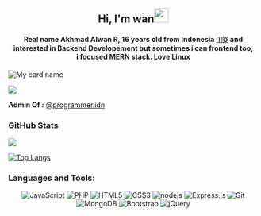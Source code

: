 <h2 align="center"> Hi, I'm wan<img src="https://github.com/TheDudeThatCode/TheDudeThatCode/blob/master/Assets/Hi.gif" width="29px"></h2>
<h4 align="center">
  Real name Akhmad Alwan R, 16 years old from Indonesia 🇮🇩 and <br> interested in Backend Developement but sometimes i can frontend too, <br> i focused MERN stack. <b>Love Linux</b>
</h4>

![My card name](https://cardivo.vercel.app/api?name=Wanrabbae&description=Hi,%20i%27m%20a%20back%20end%20developer%20and%20i%27m%2016%20y.o.%20Nice%20to%20meet%20you%20%F0%9F%91%8B&image=https://avatars.githubusercontent.com/u/71312587?v=4&backgroundColor=%23ecf0f1&instagram=programmer.idn&github=wanrabbae&twitter=Wan_&pattern=leaf&colorPattern=%23eaeaea)

![](https://visitor-badge.glitch.me/badge?page_id=wanrabbae)

**Admin Of :** [@programmer.idn](https://www.instagram.com/programmer.idn/)

### GitHub Stats
  [![](https://github-readme-stats.vercel.app/api?username=wanrabbae&show_icons=true&count_private=true&include_all_commits=true&theme=cobalt)](https://github.com/anuraghazra/github-readme-stats)

  [![Top Langs](https://github-readme-stats.vercel.app/api/top-langs/?username=wanrabbae&layout=compact&theme=cobalt)](https://github.com/anuraghazra/github-readme-stats)

### Languages and Tools:

<div align="center">
<img alt="JavaScript" src="https://img.shields.io/badge/javascript%20-%23323330.svg?&style=for-the-badge&logo=javascript&logoColor=%23F7DF1E"/>
<img alt="PHP" src="https://img.shields.io/badge/php%20-%23323330.svg?&style=for-the-badge&logo=php&logoColor=%white"/>
<!-- <img alt="Python" src="https://img.shields.io/badge/python%20-%2314354C.svg?&style=for-the-badge&logo=python&logoColor=white"/> -->
<img alt="HTML5" src="https://img.shields.io/badge/html5%20-%23E34F26.svg?&style=for-the-badge&logo=html5&logoColor=white"/>
<img alt="CSS3" src="https://img.shields.io/badge/css3%20-%231572B6.svg?&style=for-the-badge&logo=css3&logoColor=white"/>
<img alt="nodejs" src="https://img.shields.io/badge/node js%20-%23323330.svg?&style=for-the-badge&logo=nodejs&logoColor=white"/>
<img alt="Express.js" src="https://img.shields.io/badge/express.js%20-%23404d59.svg?&style=for-the-badge"/>
<!-- <img alt="React" src="https://img.shields.io/badge/react%20-%2320232a.svg?&style=for-the-badge&logo=react&logoColor=%2361DAFB"/> -->
<img alt="Git" src="https://img.shields.io/badge/git%20-%23F05033.svg?&style=for-the-badge&logo=git&logoColor=white"/>
<img alt="MongoDB" src ="https://img.shields.io/badge/MongoDB-%234ea94b.svg?&style=for-the-badge&logo=mongodb&logoColor=white"/>
<img alt="Bootstrap" src="https://img.shields.io/badge/bootstrap%20-%23563D7C.svg?&style=for-the-badge&logo=bootstrap&logoColor=white"/>
<img alt="jQuery" src="https://img.shields.io/badge/jquery%20-%230769AD.svg?&style=for-the-badge&logo=jquery&logoColor=white"/>
</div>

<br />

<!--
**wanrabbae/wanrabbae** is a ✨ _special_ ✨ repository because its `README.md` (this file) appears on your GitHub profile.

Here are some ideas to get you started:

- 🔭 I’m currently working on ...
- 🌱 I’m currently learning ...
- 👯 I’m looking to collaborate on ...
- 🤔 I’m looking for help with ...
- 💬 Ask me about ...
- 📫 How to reach me: ...
- 😄 Pronouns: ...
- ⚡ Fun fact: ...
-->
